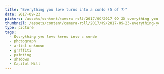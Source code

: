 ```yaml
---
title: "Everything you love turns into a condo (5 of 7)"
date: 2017-09-23
picture: /assets/content/camera-roll/2017/09/2017-09-23-everything-you-love-turns-into-a-condo-5/20170923_181541839_iOS.jpg
thumbnail: /assets/content/camera-roll/2017/09/2017-09-23-everything-you-love-turns-into-a-condo-5/20170923_181541839_iOS-thumbnail.jpg
type: picture
tags:
  - Everything you love turns into a condo
  - photograph
  - artist unknown
  - graffiti
  - painting
  - shadows
  - Capitol Hill
---
```


